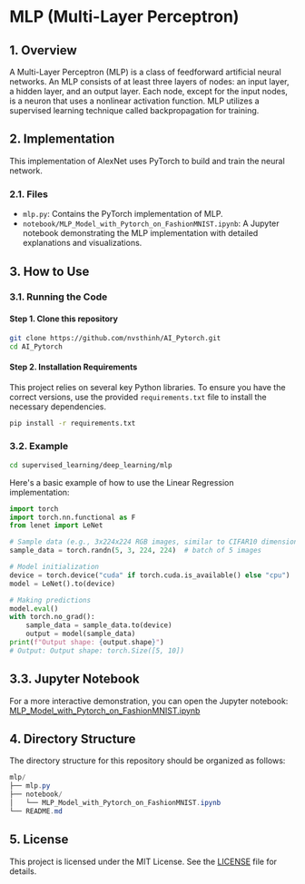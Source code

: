 # MLP (Multi-Layer Perceptron)

## 1. Overview
A Multi-Layer Perceptron (MLP) is a class of feedforward artificial neural networks. An MLP consists of at least three layers of nodes: an input layer, a hidden layer, and an output layer. Each node, except for the input nodes, is a neuron that uses a nonlinear activation function. MLP utilizes a supervised learning technique called backpropagation for training.

## 2. Implementation
This implementation of AlexNet uses PyTorch to build and train the neural network.

### 2.1. Files
- `mlp.py`: Contains the PyTorch implementation of MLP.
- `notebook/MLP_Model_with_Pytorch_on_FashionMNIST.ipynb`: A Jupyter notebook demonstrating the MLP implementation with detailed explanations and visualizations.

## 3. How to Use
### 3.1. Running the Code
#### Step 1. Clone this repository
```bash
git clone https://github.com/nvsthinh/AI_Pytorch.git
cd AI_Pytorch
```
#### Step 2. Installation Requirements
This project relies on several key Python libraries. To ensure you have the correct versions, use the provided `requirements.txt` file to install the necessary dependencies.
```bash
pip install -r requirements.txt
```

### 3.2. Example
```bash
cd supervised_learning/deep_learning/mlp
```
Here's a basic example of how to use the Linear Regression implementation:
```python
import torch
import torch.nn.functional as F
from lenet import LeNet

# Sample data (e.g., 3x224x224 RGB images, similar to CIFAR10 dimensions)
sample_data = torch.randn(5, 3, 224, 224)  # batch of 5 images

# Model initialization
device = torch.device("cuda" if torch.cuda.is_available() else "cpu")
model = LeNet().to(device)

# Making predictions
model.eval()
with torch.no_grad():
    sample_data = sample_data.to(device)
    output = model(sample_data)
print(f"Output shape: {output.shape}")
# Output: Output shape: torch.Size([5, 10])
```
## 3.3. Jupyter Notebook
For a more interactive demonstration, you can open the Jupyter notebook: [MLP_Model_with_Pytorch_on_FashionMNIST.ipynb](https://github.com/nvsthinh/AI_Pytorch/tree/main/supervised_learning/deep_learning/mlp/notebook/MLP_Model_with_Pytorch_on_FashionMNIST.ipynb)

## 4. Directory Structure
The directory structure for this repository should be organized as follows:
```csharp
mlp/
├── mlp.py
├── notebook/
│   └── MLP_Model_with_Pytorch_on_FashionMNIST.ipynb
└── README.md
```

## 5. License
This project is licensed under the MIT License. See the [LICENSE](https://github.com/nvsthinh/AI_Pytorch/blob/main/LICENSE) file for details.